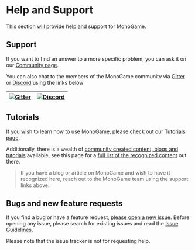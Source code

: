 # Help and Support

This section will provide help and support for MonoGame.

## Support

If you want to find an answer to a more specific problem, you can ask it on our [Community page](https://community.monogame.net/).

You can also chat to the members of the MonoGame community via [Gitter](https://gitter.im/MonoGame/MonoGame) or [Discord](https://discord.gg/xCehJFD) using the links below

|[![Gitter](~/images/third_party/gitterlogo.jpg)](https://gitter.im/MonoGame/MonoGame) |[![Discord](~/images/third_party/discordlogo.png)](https://discord.gg/xCehJFD) |
|--|--|

## Tutorials

If you wish to learn how to use MonoGame, please check out our [Tutorials page](~/articles/tutorials.md).

Additionally, there is a wealth of [community created content, blogs and tutorials](/articles/tutorials.md) available, see this page for a [full list of the recognized content](/articles/tutorials.md) out there.  

> If you have a blog or article on MonoGame and wish to have it recognized here, reach out to the MonoGame team using the support links above.

## Bugs and new feature requests

If you find a bug or have a feature request, [please open a new issue](https://github.com/mono/monogame/issues). Before opening any issue, please search for existing issues and read the [Issue Guidelines](https://github.com/necolas/issue-guidelines).

Please note that the issue tracker is not for requesting help.
